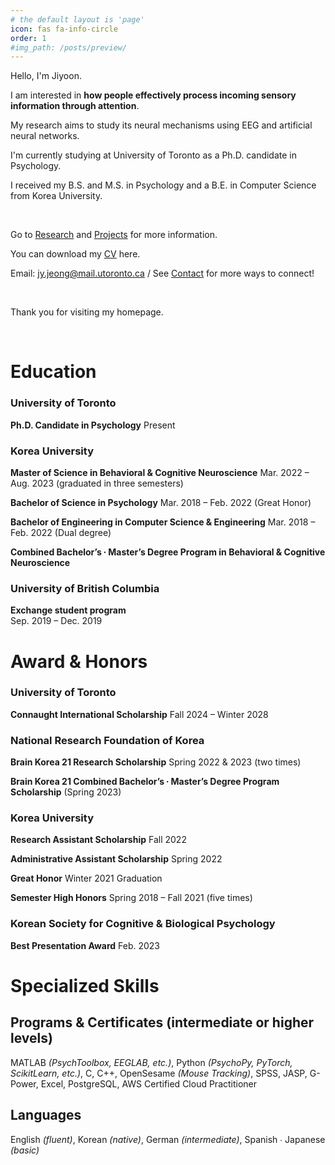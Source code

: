```yaml
---
# the default layout is 'page'
icon: fas fa-info-circle
order: 1
#img_path: /posts/preview/
---
```

Hello, I'm Jiyoon. 

I am interested in **how people effectively process incoming sensory information through attention**.

My research aims to study its neural mechanisms using EEG and artificial neural networks.

I'm currently studying at University of Toronto as a Ph.D. candidate in Psychology. 

I received my B.S. and M.S. in Psychology and a B.E. in Computer Science from Korea University. 

<br/>

Go to [Research](https://jiyoonjeong-archive.github.io/posts/Research) and [Projects](https://jiyoonjeong-archive.github.io/posts/Projects) for more information.

You can download my [CV](https://jiyoonjeong-archive.github.io/posts/CV) here.

Email: [jy.jeong@mail.utoronto.ca](mailto:jy.jeong@mail.utoronto.ca) / See [Contact](https://jiyoonjeong-archive.github.io/posts/Contact) for more ways to connect!

<br/>

Thank you for visiting my homepage.

<br/>

# Education

### University of Toronto

**Ph.D. Candidate in Psychology**
Present

### Korea University	

**Master of Science in Behavioral & Cognitive Neuroscience**
Mar. 2022 – Aug. 2023 (graduated in three semesters)

**Bachelor of Science in Psychology** Mar. 2018 – Feb. 2022 (Great Honor)



**Bachelor of Engineering in Computer Science & Engineering** Mar. 2018 – Feb. 2022 (Dual degree)


**Combined Bachelor’s ∙ Master’s Degree Program in Behavioral & Cognitive Neuroscience**

### University of British Columbia	

**Exchange student program**	
Sep. 2019 – Dec. 2019



# Award & Honors

### University of Toronto

**Connaught International Scholarship**	Fall 2024 – Winter 2028

### National Research Foundation of Korea 

**Brain Korea 21 Research Scholarship** Spring 2022 & 2023 (two times)

**Brain Korea 21 Combined Bachelor’s ∙ Master’s Degree Program Scholarship** (Spring 2023)

### Korea University

**Research Assistant Scholarship** Fall 2022

**Administrative Assistant Scholarship** Spring 2022

**Great Honor** Winter 2021 Graduation

**Semester High Honors** Spring 2018 – Fall 2021 (five times)

### Korean Society for Cognitive & Biological Psychology

**Best Presentation Award** Feb. 2023



# Specialized Skills

## Programs & Certificates (intermediate or higher levels)
MATLAB _(PsychToolbox, EEGLAB, etc.)_,  Python _(PsychoPy, PyTorch, ScikitLearn, etc.)_, C, C++, OpenSesame _(Mouse Tracking)_,  SPSS,  JASP, G-Power,  Excel,  PostgreSQL, AWS Certified Cloud Practitioner

## Languages
English _(fluent)_, Korean _(native)_, German _(intermediate)_, Spanish ∙ Japanese _(basic)_
